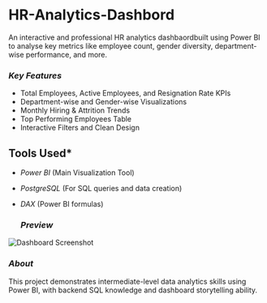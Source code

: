 # HR-Analytics-Dashbord

An interactive and professional HR analytics dashbaordbuilt using Power BI to analyse key metrics like employee count, gender diversity, department-wise performance, and more.

### *Key Features*
- Total Employees, Active Employees, and Resignation Rate KPIs
- Department-wise and Gender-wise Visualizations
- Monthly Hiring & Attrition Trends
- Top Performing Employees Table
- Interactive Filters and Clean Design

## Tools Used*
- *Power BI* (Main Visualization Tool)
- *PostgreSQL* (For SQL queries and data creation)
- *DAX* (Power BI formulas)

  ### *Preview*
![Dashboard Screenshot](dashboard_screenshot.png)

### *About*
This project demonstrates intermediate-level data analytics skills using Power BI, with backend SQL knowledge and dashboard storytelling ability.

